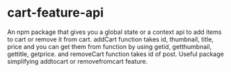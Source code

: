 # cart-feature-api
 An npm package that gives you a global state or a context api to add items to cart or remove it from cart. addCart function takes id, thumbnail, title, price and you can get them from function by using getid, getthumbnail, gettitle, getprice. and removeCart function takes id of post. Useful package simplifying addtocart or removefromcart feature.
